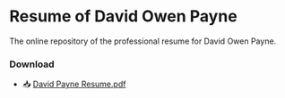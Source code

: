 # Resume of David Owen Payne
The online repository of the professional resume for David Owen Payne.

### Download
- :inbox_tray: [David Payne Resume.pdf](<https://github.com/dapayne1/resume/raw/master/David Payne Resume.pdf>)

